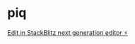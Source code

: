 # piq

[Edit in StackBlitz next generation editor ⚡️](https://stackblitz.com/~/github.com/Kavian77/piq)